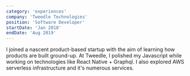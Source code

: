 ```yaml
---
category: 'experiences'
company: 'Tweedle Technologies'
position: 'Software Developer'
startDate: 'Jan 2018'
endDate: 'Aug 2019'
---
```


I joined a nascent product-based startup with the aim of learning how products are built ground-up. At Tweedle, I polished my Javascript while working on technologies like React Native + Graphql. I also explored AWS serverless infrastructure and it's numerous services.